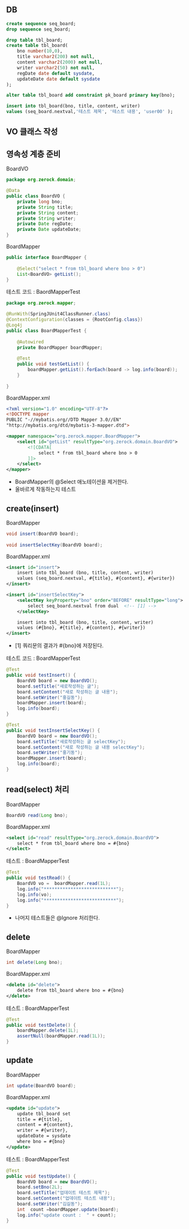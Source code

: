 ## DB
```sql
create sequence seq_board; 
drop sequence seq_board;

drop table tbl_board;
create table tbl_board(
    bno number(10,0),
    title varchar2(200) not null, 
    content varchar2(2000) not null, 
    writer varchar2(50) not null, 
    regDate date default sysdate, 
    updateDate date default sysdate
); 

alter table tbl_board add constraint pk_board primary key(bno); 

insert into tbl_board(bno, title, content, writer)
values (seq_board.nextval,'테스트 제목', '테스트 내용', 'user00' );

```

## VO 클래스 작성

## 영속성 계층 준비 

BoardVO
```java
package org.zerock.domain;

@Data
public class BoardVO {
	private long bno; 
	private String title; 
	private String content; 
	private String writer; 
	private Date regDate; 
	private Date updateDate;
}
```

BoardMapper
```java
public interface BoardMapper {
	
	@Select("select * from tbl_board where bno > 0")
	List<BoardVO> getList();
}
```

테스트 코드 : BaordMapperTest

```java
package org.zerock.mapper;

@RunWith(SpringJUnit4ClassRunner.class)
@ContextConfiguration(classes = {RootConfig.class})
@Log4j
public class BoardMapperTest {
	
	@Autowired
	private BoardMapper boardMapper; 
	
	@Test
	public void testGetList() {
		boardMapper.getList().forEach(board -> log.info(board));
	}
	
}
```

BoardMapper.xml
```xml
<?xml version="1.0" encoding="UTF-8"?>
<!DOCTYPE mapper
PUBLIC "-//mybatis.org//DTD Mapper 3.0//EN"
"http://mybatis.org/dtd/mybatis-3-mapper.dtd">

<mapper namespace="org.zerock.mapper.BoardMapper">
	<select id="getList" resultType="org.zerock.domain.BoardVO">
		<![CDATA[
			select * from tbl_board where bno > 0 
		]]>
	</select>
</mapper>
``` 
- BoardMapper의 @Select 애노테이션을 제거한다. 
- 올바르게 작동하는지 테스트 


## create(insert)

BoardMapper
```java
void insert(BoardVO board); 
	
void insertSelectKey(BoardVO board);
```

BoardMapper.xml
```xml
<insert id="insert">
    insert into tbl_board (bno, title, content, writer)
    values (seq_board.nextval, #{title}, #{content}, #{writer})
</insert>

<insert id="insertSelectKey">
    <selectKey keyProperty="bno" order="BEFORE" resultType="long">
        select seq_board.nextval from dual	<!-- [1] -->
    </selectKey>

    insert into tbl_board (bno, title, content, writer)
    values (#{bno}, #{title}, #{content}, #{writer})
</insert>
```
- [1] 쿼리문의 결과가 #{bno}에 저장된다. 

테스트 코드 : BoardMapperTest
```java
@Test
public void testInsert() {
    BoardVO board = new BoardVO(); 
    board.setTitle("새로작성하는 글");
    board.setContent("새로 작성하는 글 내용");
    board.setWriter("홍길동");
    boardMapper.insert(board);
    log.info(board);
}

@Test
public void testInsertSelectKey() {
    BoardVO board = new BoardVO(); 
    board.setTitle("새로작성하는 글 selectKey");
    board.setContent("새로 작성하는 글 내용 selectKey");
    board.setWriter("홍기동");
    boardMapper.insert(board);
    log.info(board);
}
```

## read(select) 처리 

BoardMapper
```java
BoardVO read(Long bno);
```

BoardMapper.xml
```xml
<select id="read" resultType="org.zerock.domain.BoardVO">
    select * from tbl_board where bno = #{bno}
</select>

```

테스트 : BoardMapperTest
```java
@Test
public void testRead() {
    BoardVO vo =  boardMapper.read(1L);
    log.info("***************************");
    log.info(vo);
    log.info("***************************");
}
```
- 나머지 테스트들은 @Ignore 처리한다. 

## delete

BoardMapper
```java
int delete(Long bno);
```

BoardMapper.xml
```xml
<delete id="delete">
    delete from tbl_board where bno = #{bno}
</delete>
```

테스트 : BoardMapperTest
```java
@Test
public void testDelete() {
    boardMapper.delete(1L);
    assertNull(boardMapper.read(1L));
}
```

## update

BoardMapper
```java
int update(BoardVO board);
```

BoardMapper.xml
```xml
<update id="update">
    update tbl_board set
    title = #{title},
    content = #{content},
    writer = #{writer},
    updateDate = sysdate
    where bno = #{bno}
</update>
```

테스트 : BoardMapperTest
```java
@Test
public void testUpdate() {
    BoardVO board = new BoardVO(); 
    board.setBno(2L);
    board.setTitle("업데이트 테스트 제목");
    board.setContent("업데이트 테스트 내용"); 
    board.setWriter("김길동");
    int  count =boardMapper.update(board);
    log.info("update count :  " + count);
}
```